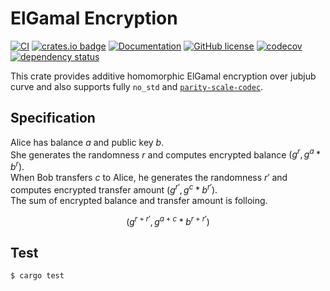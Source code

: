 # ElGamal Encryption
[![CI](https://github.com/KogarashiNetwork/elgamal/actions/workflows/ci.yml/badge.svg)](https://github.com/KogarashiNetwork/elgamal/actions/workflows/ci.yml) [![crates.io badge](https://img.shields.io/crates/v/lifted-elgamal.svg)](https://crates.io/crates/lifted-elgamal) [![Documentation](https://docs.rs/lifted-elgamal/badge.svg)](https://docs.rs/lifted-elgamal) [![GitHub license](https://img.shields.io/badge/license-GPL3%2FApache2-blue)](#LICENSE) [![codecov](https://codecov.io/gh/KogarashiNetwork/elgamal/branch/master/graph/badge.svg?token=QL91AJN6A4)](https://codecov.io/gh/KogarashiNetwork/elgamal) [![dependency status](https://deps.rs/crate/lifted-elgamal/latest/status.svg)](https://deps.rs/crate/lifted-elgamal/latest)

This crate provides additive homomorphic ElGamal encryption over jubjub curve and also supports fully `no_std` and [`parity-scale-codec`](https://github.com/paritytech/parity-scale-codec).

## Specification
Alice has balance $a$ and public key $b$.  
She generates the randomness $r$ and computes encrypted balance $(g^r, g^a * b^r)$.  
When Bob transfers $c$ to Alice, he generates the randomness $r'$ and computes encrypted transfer amount $(g^{r'}, g^c * b^{r'})$.  
The sum of encrypted balance and transfer amount is folloing.

$$
(g^{r + r'}, g^{a + c} * b^{r + r'})
$$

## Test

```shell
$ cargo test
```
